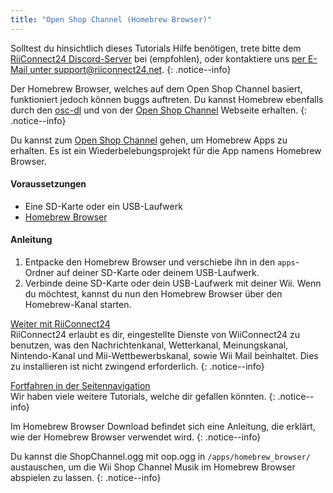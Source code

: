 ```yaml
---
title: "Open Shop Channel (Homebrew Browser)"
---
```


Solltest du hinsichtlich dieses Tutorials Hilfe benötigen, trete bitte dem [RiiConnect24 Discord-Server](https://discord.gg/osc) bei (empfohlen), oder kontaktiere uns [per E-Mail unter support@riiconnect24.net](mailto:support@riiconnect24.net).
{: .notice--info}

Der Homebrew Browser, welches auf dem Open Shop Channel basiert, funktioniert jedoch können buggs auftreten. Du kannst Homebrew ebenfalls durch den [osc-dl](https://github.com/dhtdht020/osc-dl/releases/latest) und von der [Open Shop Channel](https://oscwii.org/) Webseite erhalten.
{: .notice--info}

Du kannst zum [Open Shop Channel](https://oscwii.org/) gehen, um Homebrew Apps zu erhalten. Es ist ein Wiederbelebungsprojekt für die App namens Homebrew Browser.

#### Voraussetzungen
* Eine SD-Karte oder ein USB-Laufwerk
* [Homebrew Browser](/assets/files/homebrew_browser_v0.3.9e.zip)

#### Anleitung

1. Entpacke den Homebrew Browser und verschiebe ihn in den `apps`-Ordner auf deiner SD-Karte oder deinem USB-Laufwerk.
2. Verbinde deine SD-Karte oder dein USB-Laufwerk mit deiner Wii. Wenn du möchtest, kannst du nun den Homebrew Browser über den Homebrew-Kanal starten.

[Weiter mit RiiConnect24](riiconnect24)<br> RiiConnect24 erlaubt es dir, eingestellte Dienste von WiiConnect24 zu benutzen, was den Nachrichtenkanal, Wetterkanal, Meinungskanal, Nintendo-Kanal und Mii-Wettbewerbskanal, sowie Wii Mail beinhaltet. Dies zu installieren ist nicht zwingend erforderlich.
{: .notice--info}

[Fortfahren in der Seitennavigation](site-navigation)<br> Wir haben viele weitere Tutorials, welche dir gefallen könnten.
{: .notice--info}

Im Homebrew Browser Download befindet sich eine Anleitung, die erklärt, wie der Homebrew Browser verwendet wird.
{: .notice--info}

Du kannst die ShopChannel.ogg mit oop.ogg in `/apps/homebrew_browser/` austauschen, um die Wii Shop Channel Musik im Homebrew Browser abspielen zu lassen.
{: .notice--info}
